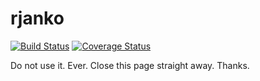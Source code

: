 # rjanko 

[![Build Status][travis-image]][travis-url] [![Coverage Status](coveralls-image)](coveralls-url)

Do not use it. Ever. Close this page straight away. Thanks.

[travis-image]: https://travis-ci.org/kompot/rjanko.svg?branch=master
[travis-url]: https://travis-ci.org/kompot/rjanko

[coveralls-image]: https://coveralls.io/repos/kompot/rjanko/badge.svg?branch=master
[coveralls-url]: https://coveralls.io/r/kompot/rjanko?branch=master
